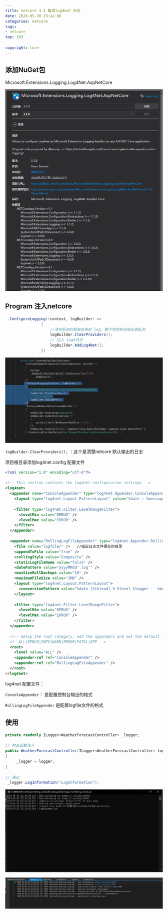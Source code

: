 ```yaml
---
title: netcore 3.1 集成log4net 日志
date: 2020-05-30 23:41:08
categories: netcore
tags:
- netcore
top: 103

copyright: ture
---
```


## 添加NuGet包

Microsoft.Extensions.Logging.Log4Net.AspNetCore

![](netcore_log4net/1.png)



## Program 注入netcore

```c#
 .ConfigureLogging((context, logBuilder) =>
                {
                    //清空系统的框架自带的 log，要不然控制台输出很乱的
                    logBuilder.ClearProviders();
                    // 注入 log4日志
                    logBuilder.AddLog4Net();
                })
```

![](netcore_log4net/2.png)

`logBuilder.ClearProviders();` ：这个是清楚netcore 默认输出的日志



 项目根目录添加log4net.config 配置文件

```xml
<?xml version="1.0" encoding="utf-8"?>

<!-- This section contains the log4net configuration settings -->
<log4net>
  <appender name="ConsoleAppender" type="log4net.Appender.ConsoleAppender">
    <layout type="log4net.Layout.PatternLayout" value="%date : %message%newline" />

    <filter type="log4net.Filter.LevelRangeFilter">
      <levelMin value="DEBUG" />
      <levelMax value="ERROR" />
    </filter>
  </appender>

  <appender name="RollingLogFileAppender" type="log4net.Appender.RollingFileAppender">
    <file value="logfile/" />   //指定日志文件保存的目录
    <appendToFile value="true" />
    <rollingStyle value="Composite" />
    <staticLogFileName value="false" />
    <datePattern value="yyyyMMdd'.log'" />
    <maxSizeRollBackups value="10" />
    <maximumFileSize value="1MB" />
    <layout type="log4net.Layout.PatternLayout">
      <conversionPattern value="%date [%thread] %-5level %logger -  %message%newline"/>
    </layout>

    <filter type="log4net.Filter.LevelRangeFilter">
      <levelMin value="DEBUG" />
      <levelMax value="ERROR" />
    </filter>
  </appender>

  <!-- Setup the root category, add the appenders and set the default level -->
  <!--ALL|DEBUG|INFO|WARN|ERROR|FATAL|OFF -->
  <root>
    <level value="ALL" />
    <appender-ref ref="ConsoleAppender" />
    <appender-ref ref="RollingLogFileAppender" />
  </root>
</log4net>

```



log4net 配置文件：

`ConsoleAppender`： 是配置控制台输出的格式

`RollingLogFileAppender` 是配置logfile文件的格式



## 使用

```c#
private readonly ILogger<WeatherForecastController> _logger;

// 构造函数注入
public WeatherForecastController(ILogger<WeatherForecastController> logger)
{
     _logger = logger;
}

// 输出
 _logger.LogInformation("LogInformation");

```

![](netcore_log4net/3.png)

![](netcore_log4net/4.png)